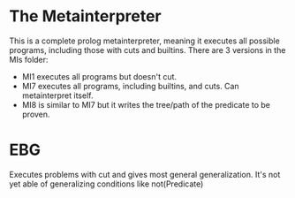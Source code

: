# The Metainterpreter

This is a complete prolog metainterpreter, meaning it executes all possible programs, including those with cuts and builtins.
There are 3 versions in the MIs folder:
- MI1 executes all programs but doesn't cut.
- MI7 executes all programs, including builtins, and cuts. Can metainterpret itself.
- MI8 is similar to MI7 but it writes the tree/path of the predicate to be proven.

# EBG

Executes problems with cut and gives most general generalization. It's not yet able of generalizing conditions like not(Predicate) 
